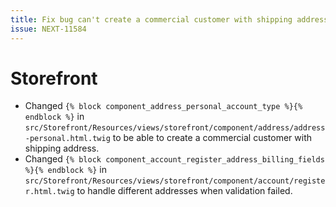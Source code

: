 ```yaml
---
title: Fix bug can't create a commercial customer with shipping address
issue: NEXT-11584
---
```

# Storefront
* Changed `{% block component_address_personal_account_type %}{% endblock %}` in `src/Storefront/Resources/views/storefront/component/address/address-personal.html.twig` to be able to create a commercial customer with shipping address.
* Changed `{% block component_account_register_address_billing_fields %}{% endblock %}` in `src/Storefront/Resources/views/storefront/component/account/register.html.twig` to handle different addresses when validation failed.
